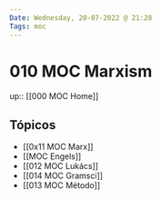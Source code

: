 ```yaml
---
Date: Wednesday, 20-07-2022 @ 21:28
Tags: moc 
---
```

# 010 MOC Marxism
up:: [[000 MOC Home]]

## Tópicos
- [[0x11 MOC Marx]]
- [[MOC Engels]]
- [[012 MOC Lukács]]
- [[014 MOC Gramsci]]
- [[013 MOC Método]]